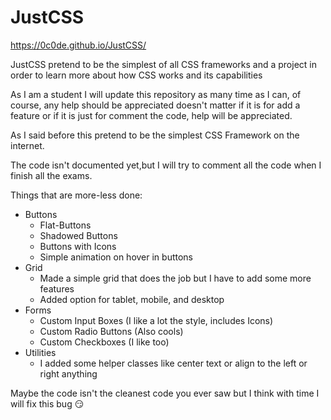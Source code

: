 # JustCSS
https://0c0de.github.io/JustCSS/

JustCSS pretend to be the simplest of all CSS frameworks and a project in order to learn more about how CSS works and its capabilities

As I am a student I will update this repository as many time as I can, of course, any help should be appreciated doesn't matter if it is for add a feature or if it is just for comment the code, help will be appreciated.

As I said before this pretend to be the simplest CSS Framework on the internet.

The code isn't documented yet,but I will try to comment all the code when I finish all the exams.

Things that are more-less done:

* Buttons
  * Flat-Buttons
  * Shadowed Buttons
  * Buttons with Icons
  * Simple animation on hover in buttons
* Grid
  * Made a simple grid that does the job but I have to add some more features
  * Added option for tablet, mobile, and desktop
* Forms
  * Custom Input Boxes (I like a lot the style, includes Icons)
  * Custom Radio Buttons (Also cools)
  * Custom Checkboxes (I like too)
* Utilities
  * I added some helper classes like center text or align to the left or right anything
  
Maybe the code isn't the cleanest code you ever saw but I think with time I will fix this bug 😏
